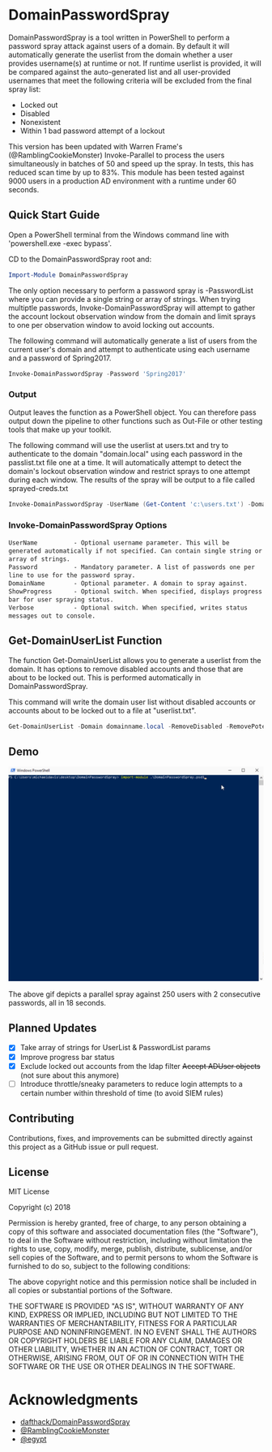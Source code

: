 # DomainPasswordSpray
DomainPasswordSpray is a tool written in PowerShell to perform a password spray attack against users of a domain. By default it will automatically generate the userlist from the domain whether a user provides username(s) at runtime or not. If runtime userlist is provided, it will be compared against the auto-generated list and all user-provided usernames that meet the following criteria will be excluded from the final spray list:
- Locked out
- Disabled
- Nonexistent
- Within 1 bad password attempt of a lockout

This version has been updated with Warren Frame's (@RamblingCookieMonster) Invoke-Parallel to process the users simultaneously in batches of 50 and speed up the spray. In tests, this has reduced scan time by up to 83%. This module has been tested against 9000 users in a production AD environment with a runtime under 60 seconds.

## Quick Start Guide
Open a PowerShell terminal from the Windows command line with 'powershell.exe -exec bypass'.

CD to the DomainPasswordSpray root and:

```PowerShell
Import-Module DomainPasswordSpray
```

The only option necessary to perform a password spray is -PasswordList where you can provide a single string or array of strings. When trying multiptle passwords, Invoke-DomainPasswordSpray will attempt to gather the account lockout observation window from the domain and limit sprays to one per observation window to avoid locking out accounts.

The following command will automatically generate a list of users from the current user's domain and attempt to authenticate using each username and a password of Spring2017.
```PowerShell
Invoke-DomainPasswordSpray -Password 'Spring2017'
```

### Output
Output leaves the function as a PowerShell object. You can therefore pass output down the pipeline to other functions such as Out-File or other testing tools that make up your toolkit.

The following command will use the userlist at users.txt and try to authenticate to the domain "domain.local" using each password in the passlist.txt file one at a time. It will automatically attempt to detect the domain's lockout observation window and restrict sprays to one attempt during each window. The results of the spray will be output to a file called sprayed-creds.txt
```PowerShell
Invoke-DomainPasswordSpray -UserName (Get-Content 'c:\users.txt') -DomainName 'domain.local' -Password (Get-Content '.\passlist.txt') | Out-File 'sprayed-creds.txt'
```

### Invoke-DomainPasswordSpray Options
```
UserName          - Optional username parameter. This will be generated automatically if not specified. Can contain single string or array of strings.
Password          - Mandatory parameter. A list of passwords one per line to use for the password spray.
DomainName        - Optional parameter. A domain to spray against.
ShowProgress      - Optional switch. When specified, displays progress bar for user spraying status.
Verbose           - Optional switch. When specified, writes status messages out to console.

```
## Get-DomainUserList Function
The function Get-DomainUserList allows you to generate a userlist from the domain. It has options to remove disabled accounts and those that are about to be locked out. This is performed automatically in DomainPasswordSpray.

This command will write the domain user list without disabled accounts or accounts about to be locked out to a file at "userlist.txt".
```PowerShell
Get-DomainUserList -Domain domainname.local -RemoveDisabled -RemovePotentialLockouts | Out-File -Encoding ascii userlist.txt
```
## Demo
![alt text](images/pwspray-demo480.gif "Animated gif demo")

The above gif depicts a parallel spray against 250 users with 2 consecutive passwords, all in 18 seconds.

## Planned Updates
- [x] Take array of strings for UserList & PasswordList params
- [x] Improve progress bar status
- [x] Exclude locked out accounts from the ldap filter
~~Accept ADUser objects~~ (not sure about this anymore)
- [ ] Introduce throttle/sneaky parameters to reduce login attempts to a certain number within threshold of time (to avoid SIEM rules)

## Contributing
Contributions, fixes, and improvements can be submitted directly against this project as a GitHub issue or pull request.

## License
MIT License

Copyright (c) 2018

Permission is hereby granted, free of charge, to any person obtaining a copy
of this software and associated documentation files (the "Software"), to deal
in the Software without restriction, including without limitation the rights
to use, copy, modify, merge, publish, distribute, sublicense, and/or sell
copies of the Software, and to permit persons to whom the Software is
furnished to do so, subject to the following conditions:

The above copyright notice and this permission notice shall be included in all
copies or substantial portions of the Software.

THE SOFTWARE IS PROVIDED "AS IS", WITHOUT WARRANTY OF ANY KIND, EXPRESS OR
IMPLIED, INCLUDING BUT NOT LIMITED TO THE WARRANTIES OF MERCHANTABILITY,
FITNESS FOR A PARTICULAR PURPOSE AND NONINFRINGEMENT. IN NO EVENT SHALL THE
AUTHORS OR COPYRIGHT HOLDERS BE LIABLE FOR ANY CLAIM, DAMAGES OR OTHER
LIABILITY, WHETHER IN AN ACTION OF CONTRACT, TORT OR OTHERWISE, ARISING FROM,
OUT OF OR IN CONNECTION WITH THE SOFTWARE OR THE USE OR OTHER DEALINGS IN THE
SOFTWARE.

# Acknowledgments
* [dafthack/DomainPasswordSpray](https://github.com/dafthack/DomainPasswordSpray)
* [@RamblingCookieMonster](https://github.com/RamblingCookieMonster)
* [@egypt](https://github.com/egypt)

